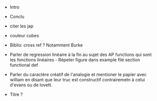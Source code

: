 - Intro
- Conclu
- citer les jap
- couleur cubes
- Biblio: cross ref ? Notamment Burke

- Parler de regression linéaire à la fin au sujet des AP functions qui sont les
  fonctions linéaires - Répeter figure dans example filé section functional def
- Parler du caractère créatif de l'analogie et mentioner le papier avec william
  en disant que leur truc est constructif contrairemetn à celui d'evans ou de
  lovett.
- Titre ?
